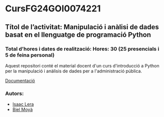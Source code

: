 # CursFG24GOI0074221
## Títol de l’activitat: Manipulació i anàlisi de dades basat en el llenguatge de programació Python
### Total d’hores i dates de realització:  Hores: 30 (25 presencials i 5 de feina personal)

Aquest repositori conté el material docent d'un curs d'introducció a Python per la manipulació i anàlisis de dades per a l'administració pública.

[Documentació](https://cursfg24goi0074221.readthedocs.io/ca/latest/)

### Autors:
- [Isaac Lera](https://personal.uib.cat/isaac.lera)
- [Biel Moyà](https://personal.uib.cat/gabriel.moya)

